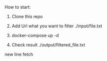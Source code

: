 How to start:

1. Clone this repo

2. Add Url what you want to filter ./input/file.txt

3. docker-compose up -d

4. Check result ./output/filtered_file.txt


new line fetch
